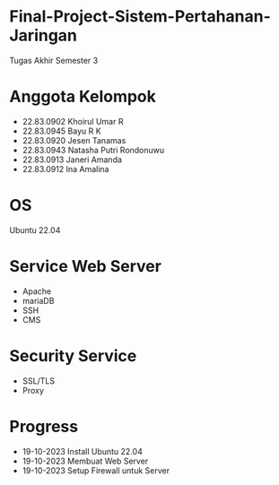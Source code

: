 # Final-Project-Sistem-Pertahanan-Jaringan
Tugas Akhir Semester 3

# Anggota Kelompok
- 22.83.0902 Khoirul Umar R      
- 22.83.0945 Bayu R K                  
- 22.83.0920 Jesen Tanamas             
- 22.83.0943 Natasha Putri Rondonuwu  
- 22.83.0913 Janeri Amanda             
- 22.83.0912 Ina Amalina               
  
# OS
Ubuntu 22.04

# Service Web Server
- Apache
- mariaDB
- SSH
- CMS

# Security Service
- SSL/TLS
- Proxy

# Progress
- 19-10-2023 Install Ubuntu 22.04
- 19-10-2023 Membuat Web Server
- 19-10-2023 Setup Firewall untuk Server
